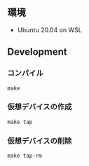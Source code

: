 ## 環境

- Ubuntu 20.04 on WSL

## Development

### コンパイル

```shell
make
```

### 仮想デバイスの作成

```shell
make tap
```

### 仮想デバイスの削除

```shell
make tap-rm
```
